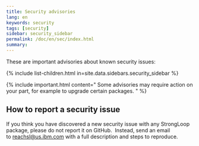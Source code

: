 ```yaml
---
title: Security advisories
lang: en
keywords: security
tags: [security]
sidebar: security_sidebar
permalink: /doc/en/sec/index.html
summary:
---
```


These are important advisories about known security issues:

{% include list-children.html in=site.data.sidebars.security_sidebar %}

{% include important.html content="
Some advisories may require action on your part, for example to upgrade certain packages.
" %}

## How to report a security issue

If you think you have discovered a new security issue with any StrongLoop package, please do not report it on GitHub.  Instead, send an email to [reachsl@us.ibm.com](mailto:reachsl@us.ibm.com) with a full description and steps to reproduce.
